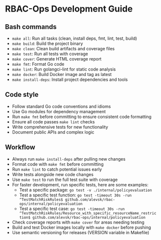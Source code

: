 # RBAC-Ops Development Guide


## Bash commands

- `make all`: Run all tasks (clean, install deps, fmt, lint, test, build)
- `make build`: Build the project binary
- `make clean`: Clean build artifacts and coverage files
- `make test`: Run all tests with coverage
- `make cover`: Generate HTML coverage report
- `make fmt`: Format Go code
- `make lint`: Run golangci-lint for static code analysis
- `make docker`: Build Docker image and tag as latest
- `make install-deps`: Install project dependencies and tools

## Code style

- Follow standard Go code conventions and idioms
- Use Go modules for dependency management
- Run `make fmt` before committing to ensure consistent code formatting
- Ensure all code passes `make lint` checks
- Write comprehensive tests for new functionality
- Document public APIs and complex logic

## Workflow

- Always run `make install-deps` after pulling new changes
- Format code with `make fmt` before committing
- Run `make lint` to catch potential issues early
- Write tests alongside new code changes
- Use `make test` to run the full test suite with coverage
- For faster development, run specific tests, here are some examples:
  - Test a specific package: `go test -v ./internal/policyevaluation`
  - Test a specific test function: `go test -timeout 30s -run ^TestMatchRiskRules$ github.com/alevsk/rbac-ops/internal/policyevaluation`
  - Test a specific test case: `go test -timeout 30s -run ^TestMatchRiskRules/Resource_with_specific_resourceName_restriction$ github.com/alevsk/rbac-ops/internal/policyevaluation`
- Check coverage reports with `make cover` for areas needing testing
- Build and test Docker images locally with `make docker` before pushing
- Use semantic versioning for releases (VERSION variable in Makefile)
